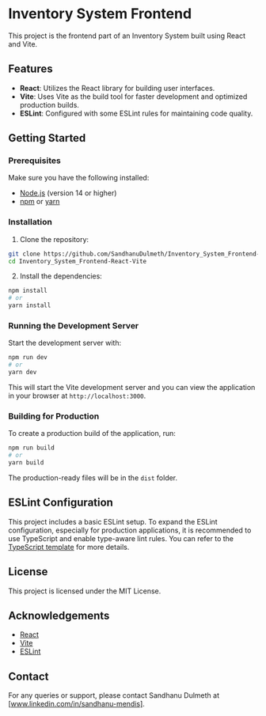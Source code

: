 # Inventory System Frontend

This project is the frontend part of an Inventory System built using React and Vite.

## Features

- **React**: Utilizes the React library for building user interfaces.
- **Vite**: Uses Vite as the build tool for faster development and optimized production builds.
- **ESLint**: Configured with some ESLint rules for maintaining code quality.

## Getting Started

### Prerequisites

Make sure you have the following installed:

- [Node.js](https://nodejs.org/) (version 14 or higher)
- [npm](https://www.npmjs.com/) or [yarn](https://yarnpkg.com/)

### Installation

1. Clone the repository:

```sh
git clone https://github.com/SandhanuDulmeth/Inventory_System_Frontend-React-Vite.git
cd Inventory_System_Frontend-React-Vite
```

2. Install the dependencies:

```sh
npm install
# or
yarn install
```

### Running the Development Server

Start the development server with:

```sh
npm run dev
# or
yarn dev
```

This will start the Vite development server and you can view the application in your browser at `http://localhost:3000`.

### Building for Production

To create a production build of the application, run:

```sh
npm run build
# or
yarn build
```

The production-ready files will be in the `dist` folder.

## ESLint Configuration

This project includes a basic ESLint setup. To expand the ESLint configuration, especially for production applications, it is recommended to use TypeScript and enable type-aware lint rules. You can refer to the [TypeScript template](https://github.com/vitejs/vite/tree/main/packages/create-vite/template-ts) for more details.

## License

This project is licensed under the MIT License.

## Acknowledgements

- [React](https://reactjs.org/)
- [Vite](https://vitejs.dev/)
- [ESLint](https://eslint.org/)


## Contact
For any queries or support, please contact Sandhanu Dulmeth at [www.linkedin.com/in/sandhanu-mendis].
